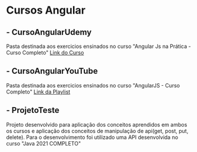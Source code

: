 # Cursos Angular #

## - CursoAngularUdemy ##
  Pasta destinada aos exercicios ensinados no curso "Angular Js na Prática - Curso Completo" [Link do Curso](https://www.udemy.com/share/103NGU3@yxILvlaUiTlWE6XjuP-kOphINMHCVHQC14zkKQ9DrCaBvilzNCZEUOF-reCWyN82IA==/)
  
## - CursoAngularYouTube ##
  Pasta destinada aos exercicios ensinados no curso "AngularJS - Curso Completo" [Link da Playlist](https://youtube.com/playlist?list=PLs8HfGdP-opu8nNOP6gnNdXrxE0n_V7s0)
  
## - ProjetoTeste ##
  Projeto desenvolvido para aplicação dos conceitos aprendidos em ambos os cursos e aplicação dos conceitos de manipulação de api(get, post, put, delete). Para o desenvolvimento foi utilizado uma API desenvolvida no curso "Java 2021 COMPLETO"
